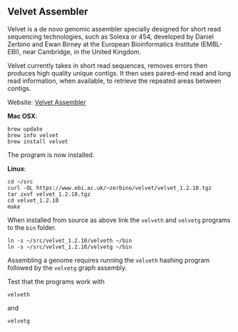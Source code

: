 ## Velvet Assembler

Velvet is a de novo genomic assembler specially designed for short read sequencing technologies, 
such as Solexa or 454, developed by Daniel Zerbino and Ewan Birney at the European Bioinformatics Institute (EMBL-EBI), near Cambridge, in the United Kingdom.

Velvet currently takes in short read sequences, removes errors then produces high quality unique contigs. It then uses paired-end read and long read information, when available, to retrieve the repeated areas between contigs.

Website: [Velvet Assembler](https://www.ebi.ac.uk/~zerbino/velvet/)

**Mac OSX**:

	brew update
	brew info velvet
	brew install velvet
	
The program is now installed.

**Linux**:

	cd ~/src
	curl -OL https://www.ebi.ac.uk/~zerbino/velvet/velvet_1.2.10.tgz
	tar zxvf velvet_1.2.10.tgz
	cd velvet_1.2.10
	make

When installed from source as above link the `velveth` and `velvetg` programs to the `bin` folder.

	ln -s ~/src/velvet_1.2.10/velveth ~/bin
	ln -s ~/src/velvet_1.2.10/velvetg ~/bin

Assembling a genome requires running the `velveth` hashing program
followed by the `velvetg` graph assembly.

Test that the programs work with

	velveth
	
and
	
	velvetg
	
	
